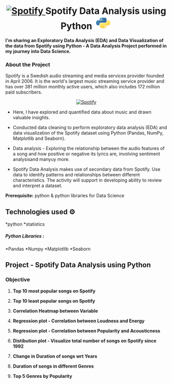 <h1 align="center"> <a href="https://open.spotify.com/user/exll9wa5yql2llqyi1k5h56qm?si=YkkYuaD7SN60DMjXWo7eTQ&utm_source=copy-link" target="_blank"> <img src="https://github.com/mrankitgupta/Spotify-Data-Analysis-using-Python/blob/main/images/social-spotify.svg" alt="Spotify" width="55" height="40"/> </a> Spotify Data Analysis using Python <a href="https://github.com/mrankitgupta/PythonLessons" target="_blank"> <img src="https://raw.githubusercontent.com/devicons/devicon/master/icons/python/python-original.svg" alt="python" width="55" height="40"/> </a> </h1>

**I'm sharing an Exploratory Data Analysis (EDA) and Data Visualization of the data from Spotify using Python - A Data Analysis Project performed in my journey into Data Science.**

### About the Project

Spotify is a Swedish audio streaming and media services provider founded in April 2006. It is the world's largest music streaming service provider and has over 381 million monthly active users, which also includes 172 million paid subscribers.

<p align="center"> <a href="https://open.spotify.com/user/exll9wa5yql2llqyi1k5h56qm?si=YkkYuaD7SN60DMjXWo7eTQ&utm_source=copy-link" target="_blank"> <img src="https://github.com/mrankitgupta/Spotify-Data-Analysis-using-Python/blob/main/images/Spotify.webp" alt="Spotify" width="50%" height="10%"/> </a> </p>

- Here, l have explored and quantified data about music and drawn valuable insights.

- Conducted data cleaning to perform exploratory data analysis (EDA) and data visualization of the Spotify dataset using Python (Pandas, NumPy, Matplotlib and Seaborn).

- Data analysis - Exploring the relationship between the audio features of a song and how positive or negative its lyrics are, involving sentiment analysisand manyuy more.

- Spotify Data Analysis makes use of secondary data from Spotify. Use data to identify patterns and relationships between different characteristics. The activity will support in developing ability to review and interpret a dataset.

**Prerequisite:** python & python libraries for Data Science
 
## Technologies used ⚙️

*python
*statistics

##### Python Libraries : 
*Pandas
*Numpy
*Matplotlib
*Seaborn




## Project - Spotify Data Analysis using Python




### Objective
 
1. **Top 10 most popular songs on Spotify**

2. **Top 10 least popular songs on Spotify**
 
3. **Correlation Heatmap between Variable**
 
 
4. **Regression plot - Correlation between Loudness and Energy**
  
 
5. **Regression plot - Correlation between Popularity and Acousticness**

 
6. **Distibution plot - Visualize total number of songs on Spotify since 1992**

 
7. **Change in Duration of songs wrt Years**

 
8. **Duration of songs in different Genres**
 
 
9. **Top 5 Genres by Popularity**
 
 


  
